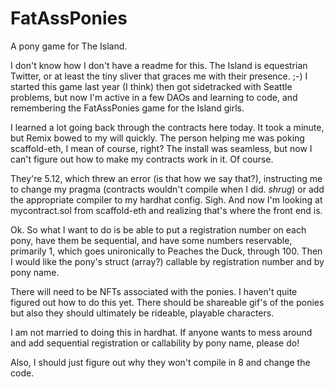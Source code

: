# FatAssPonies
A pony game for The Island.

I don't know how I don't have a readme for this.
The Island is equestrian Twitter, or at least the tiny sliver that graces me with their presence.
;-)
I started this game last year (I think) then got sidetracked with Seattle problems,
but now I'm active in a few DAOs and learning to code, and remembering the FatAssPonies game for the Island girls.

I learned a lot going back through the contracts here today.
It took a minute, but Remix bowed to my will quickly.
The person helping me was poking scaffold-eth, I mean of course, right?
The install was seamless, but now I can't figure out how to make my contracts work in it.
Of course.

They're 5.12, which threw an error (is that how we say that?), instructing me to change my pragma 
(contracts wouldn't compile when I did. *shrug*) or add the appropriate compiler to my hardhat config.
Sigh.
And now I'm looking at mycontract.sol from scaffold-eth and realizing that's where the front end is.

Ok.
So what I want to do is be able to put a registration number on each pony, 
have them be sequential, and have some numbers reservable, primarily 1, 
which goes unironically to Peaches the Duck, through 100. Then I would like the pony's
struct (array?) callable by registration number and by pony name.

There will need to be NFTs associated with the ponies.
I haven't quite figured out how to do this yet.
There should be shareable gif's of the ponies 
but also they should ultimately be rideable, playable characters.

I am not married to doing this in hardhat.
If anyone wants to mess around and add sequential registration
or callability by pony name, please do!

Also, I should just figure out why they won't compile in 8 and change the code.


